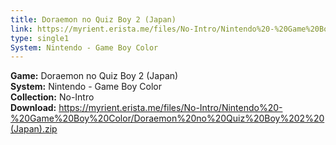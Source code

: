 ```yaml
---
title: Doraemon no Quiz Boy 2 (Japan)
link: https://myrient.erista.me/files/No-Intro/Nintendo%20-%20Game%20Boy%20Color/Doraemon%20no%20Quiz%20Boy%202%20(Japan).zip
type: single1
System: Nintendo - Game Boy Color
---
```

<b>Game:</b> Doraemon no Quiz Boy 2 (Japan)<br>
<b>System:</b> Nintendo - Game Boy Color<br>
<b>Collection:</b> No-Intro<br>
<b>Download:</b> https://myrient.erista.me/files/No-Intro/Nintendo%20-%20Game%20Boy%20Color/Doraemon%20no%20Quiz%20Boy%202%20(Japan).zip